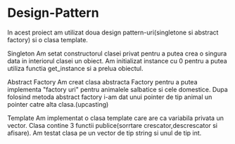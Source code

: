 # Design-Pattern

In acest proiect am utilizat doua design pattern-uri(singletone si abstract factory) si o clasa template.

Singleton
Am setat constructorul clasei privat pentru a putea crea o singura data in interiorul clasei un obiect.
Am initializat instance cu 0 pentru a putea utiliza functia get_instance si a prelua obiectul.

Abstract Factory
Am creat clasa abstracta Factory pentru a putea implementa "factory uri" pentru animalele salbatice si cele domestice.
Dupa folosind metoda abstract factory i-am dat unui pointer de tip animal un pointer catre alta clasa.(upcasting)

Template
Am implementat o clasa template care are ca variabila privata un vector.
Clasa contine 3 functii publice(sorrtare crescator,descrescator si afisare).
Am testat clasa pe un vector de tip string si unul de tip int.
